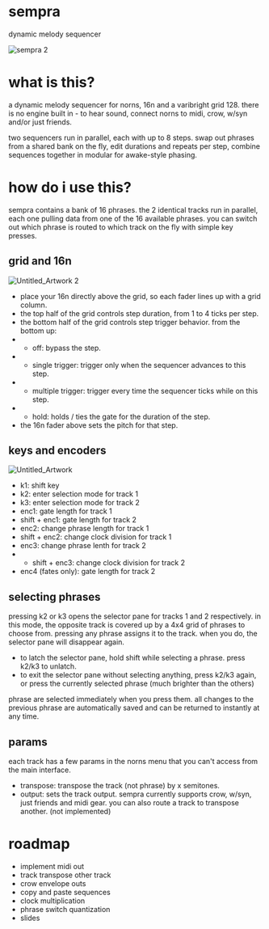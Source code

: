 # sempra
dynamic melody sequencer

![sempra 2](https://user-images.githubusercontent.com/86270534/163468550-ff110ad5-9edb-42d2-a742-12d328363ed5.png)


# what is this?

a dynamic melody sequencer for norns, 16n and a varibright grid 128. there is no engine built in - to hear sound, connect norns to midi, crow, w/syn and/or just friends.

two sequencers run in parallel, each with up to 8 steps. swap out phrases from a shared bank on the fly, edit durations and repeats per step, combine sequences together in modular for awake-style phasing.

# how do i use this?

sempra contains a bank of 16 phrases. the 2 identical tracks run in parallel, each one pulling data from one of the 16 available phrases. you can switch out which phrase is routed to which track on the fly with simple key presses.

## grid and 16n

![Untitled_Artwork 2](https://user-images.githubusercontent.com/86270534/163574156-d6be6215-b607-48e5-a887-7e23f5bdd8f9.png)


* place your 16n directly above the grid, so each fader lines up with a grid column.
* the top half of the grid controls step duration, from 1 to 4 ticks per step.
* the bottom half of the grid controls step trigger behavior. from the bottom up:
* * off: bypass the step.
* * single trigger: trigger only when the sequencer advances to this step.
* * multiple trigger: trigger every time the sequencer ticks while on this step.
* * hold: holds / ties the gate for the duration of the step.
* the 16n fader above sets the pitch for that step.

## keys and encoders

![Untitled_Artwork](https://user-images.githubusercontent.com/86270534/163466922-d158e6ea-3f9e-4987-bccf-c313ad90263d.png)

* k1: shift key
* k2: enter selection mode for track 1
* k3: enter selection mode for track 2
* enc1: gate length for track 1
* shift + enc1: gate length for track 2
* enc2: change phrase length for track 1
* shift + enc2: change clock division for track 1
* enc3: change phrase lenth for track 2
* * shift + enc3: change clock division for track 2
* enc4 (fates only): gate length for track 2

## selecting phrases
pressing k2 or k3 opens the selector pane for tracks 1 and 2 respectively. in this mode, the opposite track is covered up by a 4x4 grid of phrases to choose from. pressing any phrase assigns it to the track. when you do, the selector pane will disappear again.

* to latch the selector pane, hold shift while selecting a phrase. press k2/k3 to unlatch.
* to exit the selector pane without selecting anything, press k2/k3 again, or press the currently selected phrase (much brighter than the others)

phrase are selected immediately when you press them. all changes to the previous phrase are automatically saved and can be returned to instantly at any time.

## params

each track has a few params in the norns menu that you can't access from the main interface.

* transpose: transpose the track (not phrase) by x semitones.
* output: sets the track output. sempra currently supports crow, w/syn, just friends and midi gear. you can also route a track to transpose another. (not implemented)

# roadmap
* implement midi out
* track transpose other track
* crow envelope outs
* copy and paste sequences
* clock multiplication
* phrase switch quantization
* slides
